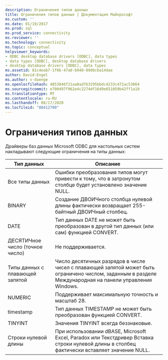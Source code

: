 ```yaml
---
description: Ограничения типов данных
title: Ограничения типов данных | Документация Майкрософт
ms.custom: ''
ms.date: 01/19/2017
ms.prod: sql
ms.prod_service: connectivity
ms.reviewer: ''
ms.technology: connectivity
ms.topic: conceptual
helpviewer_keywords:
- ODBC desktop database drivers [ODBC], data types
- data types [ODBC], desktop database drivers
- desktop database drivers [ODBC], data types
ms.assetid: 81c4eab7-1f6b-47a0-b940-89d6c6a14dae
author: David-Engel
ms.author: v-daenge
ms.openlocfilehash: 4853846f21aa0ad763295bbdc4233c472ac53864
ms.sourcegitcommit: e700497f962e4c2274df16d9e651059b42ff1a10
ms.translationtype: MT
ms.contentlocale: ru-RU
ms.lasthandoff: 08/17/2020
ms.locfileid: "88412790"
---
```

# <a name="data-type-limitations"></a>Ограничения типов данных
Драйверы баз данных Microsoft ODBC для настольных систем накладывают следующие ограничения на типы данных:  
  
|Тип данных|Описание|  
|---------------|-----------------|  
|Все типы данных|Ошибки преобразования типов могут привести к тому, что в затронутом столбце будет установлено значение NULL.|  
|BINARY|Создание ДВОИЧного столбца нулевой длины фактически возвращает 255-байтный ДВОИЧный столбец.|  
|DATE|Тип данных DATE не может быть преобразован в другой тип данных (или сам) функцией CONVERT.|  
|ДЕСЯТИЧное число (точное число)|Не поддерживается.|  
|Типы данных с плавающей запятой|Число десятичных разрядов в числе чисел с плавающей запятой может быть ограничено числом, заданным в разделе Международная на панели управления Windows.|  
|NUMERIC|Поддерживает максимальную точность и масштаб 28.|  
|timestamp|Тип данных TIMESTAMP не может быть преобразован функцией CONVERT.|  
|TINYINT|Значения TINYINT всегда беззнаковые.|  
|Строки нулевой длины|При использовании dBASE, Microsoft Excel, Paradox или Текстдривер Вставка строки нулевой длины в столбец фактически вставляет значение NULL.|
